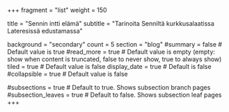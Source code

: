 +++
fragment = "list"
weight = 150

title = "Sennin intti elämä"
subtitle = "Tarinoita Senniltä kurkkusalaatissa Lateresissä edustamassa"

background = "secondary"
count = 5 
section = "blog" 
#summary = false # Default value is true
#read_more = true # Default value is empty (empty: show when content is truncated, false to never show, true to always show)
tiled = true # Default value is false
display_date = true # Default is false
#collapsible = true # Default value is false

#subsections = true # Default to true. Shows subsection branch pages
#subsection_leaves = true # Default to false. Shows subsection leaf pages
+++
